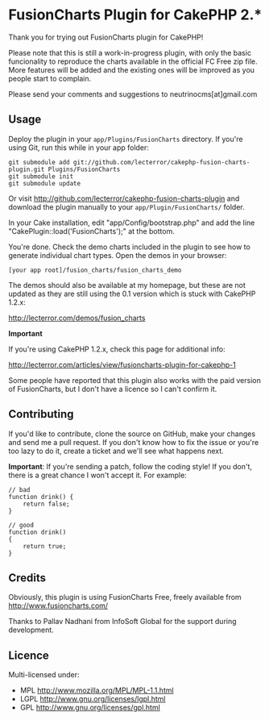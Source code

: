 # FusionCharts Plugin for CakePHP 2.*  #

Thank you for trying out FusionCharts plugin for CakePHP!

Please note that this is still a work-in-progress plugin, with only the basic
funcionality to reproduce the charts available in the official FC Free zip file.
More features will be added and the existing ones will be improved as you people
start to complain.

Please send your comments and suggestions to neutrinocms[at]gmail.com

## Usage ##

Deploy the plugin in your `app/Plugins/FusionCharts` directory. If you're using
Git, run this while in your app folder:

	git submodule add git://github.com/lecterror/cakephp-fusion-charts-plugin.git Plugins/FusionCharts
	git submodule init
	git submodule update

Or visit <http://github.com/lecterror/cakephp-fusion-charts-plugin>
and download the plugin manually to your `app/Plugin/FusionCharts/` folder.

In your Cake installation, edit "app/Config/bootstrap.php" 
   and add the line "CakePlugin::load('FusionCharts');" at the 
   bottom.

You're done. Check the demo charts included in the plugin to see how to generate
individual chart types. Open the demos in your browser:

	[your app root]/fusion_charts/fusion_charts_demo

The demos should also be available at my homepage, but these are not updated as
they are still using the 0.1 version which is stuck with CakePHP 1.2.x:

<http://lecterror.com/demos/fusion_charts>

**Important**

If you're using CakePHP 1.2.x, check this page for additional info:

<http://lecterror.com/articles/view/fusioncharts-plugin-for-cakephp-1>

Some people have reported that this plugin also works with the paid version of FusionCharts,
but I don't have a licence so I can't confirm it.

## Contributing ##

If you'd like to contribute, clone the source on GitHub, make your changes and send me a pull request.
If you don't know how to fix the issue or you're too lazy to do it, create a ticket and we'll see
what happens next.

**Important**: If you're sending a patch, follow the coding style! If you don't, there is a great
chance I won't accept it. For example:

	// bad
	function drink() {
		return false;
	}

	// good
	function drink()
	{
		return true;
	}

## Credits ##

Obviously, this plugin is using FusionCharts Free, freely available from
<http://www.fusioncharts.com/>

Thanks to Pallav Nadhani from InfoSoft Global for the support during development.

## Licence ##

Multi-licensed under:

* MPL <http://www.mozilla.org/MPL/MPL-1.1.html>
* LGPL <http://www.gnu.org/licenses/lgpl.html>
* GPL <http://www.gnu.org/licenses/gpl.html>
